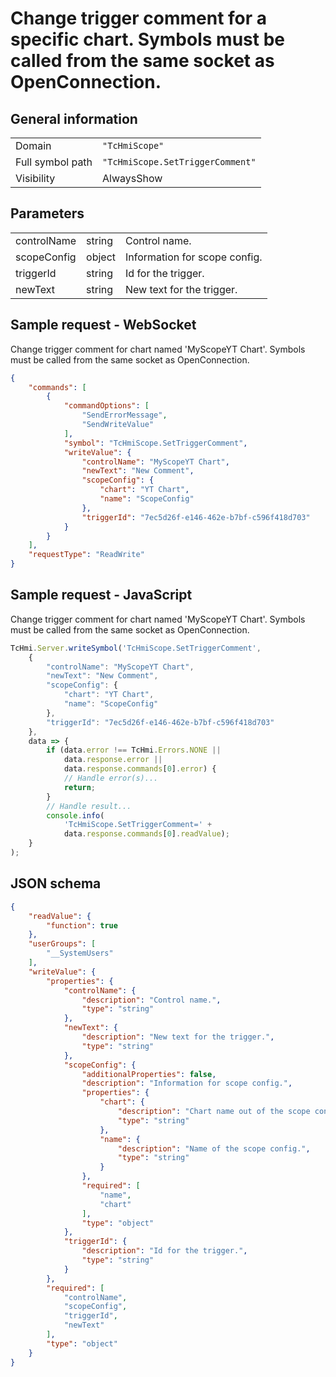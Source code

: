 # Change trigger comment for a specific chart. Symbols must be called from the same socket as OpenConnection.

## General information

|  |  |
| - | - |
| Domain | `"TcHmiScope"` |
| Full symbol path | `"TcHmiScope.SetTriggerComment"` |
| Visibility | AlwaysShow |

## Parameters

|  |  |  |
| - | - | - |
| controlName | string | Control name. |
| scopeConfig | object | Information for scope config. |
| triggerId | string | Id for the trigger. |
| newText | string | New text for the trigger. |

## Sample request - WebSocket

Change trigger comment for chart named 'MyScopeYT Chart'. Symbols must be called from the same socket as OpenConnection.
```json
{
    "commands": [
        {
            "commandOptions": [
                "SendErrorMessage",
                "SendWriteValue"
            ],
            "symbol": "TcHmiScope.SetTriggerComment",
            "writeValue": {
                "controlName": "MyScopeYT Chart",
                "newText": "New Comment",
                "scopeConfig": {
                    "chart": "YT Chart",
                    "name": "ScopeConfig"
                },
                "triggerId": "7ec5d26f-e146-462e-b7bf-c596f418d703"
            }
        }
    ],
    "requestType": "ReadWrite"
}
```

## Sample request - JavaScript

Change trigger comment for chart named 'MyScopeYT Chart'. Symbols must be called from the same socket as OpenConnection.
```javascript
TcHmi.Server.writeSymbol('TcHmiScope.SetTriggerComment',
    {
        "controlName": "MyScopeYT Chart",
        "newText": "New Comment",
        "scopeConfig": {
            "chart": "YT Chart",
            "name": "ScopeConfig"
        },
        "triggerId": "7ec5d26f-e146-462e-b7bf-c596f418d703"
    },
    data => {
        if (data.error !== TcHmi.Errors.NONE ||
            data.response.error ||
            data.response.commands[0].error) {
            // Handle error(s)...
            return;
        }
        // Handle result...
        console.info(
            'TcHmiScope.SetTriggerComment=' +
            data.response.commands[0].readValue);
    }
);
```

## JSON schema

```json
{
    "readValue": {
        "function": true
    },
    "userGroups": [
        "__SystemUsers"
    ],
    "writeValue": {
        "properties": {
            "controlName": {
                "description": "Control name.",
                "type": "string"
            },
            "newText": {
                "description": "New text for the trigger.",
                "type": "string"
            },
            "scopeConfig": {
                "additionalProperties": false,
                "description": "Information for scope config.",
                "properties": {
                    "chart": {
                        "description": "Chart name out of the scope config.",
                        "type": "string"
                    },
                    "name": {
                        "description": "Name of the scope config.",
                        "type": "string"
                    }
                },
                "required": [
                    "name",
                    "chart"
                ],
                "type": "object"
            },
            "triggerId": {
                "description": "Id for the trigger.",
                "type": "string"
            }
        },
        "required": [
            "controlName",
            "scopeConfig",
            "triggerId",
            "newText"
        ],
        "type": "object"
    }
}
```
